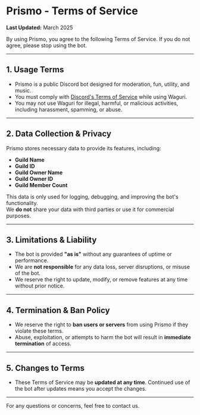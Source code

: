 # **Prismo - Terms of Service**  

**Last Updated:** March 2025  

By using Prismo, you agree to the following Terms of Service. If you do not agree, please stop using the bot.  

---

## **1. Usage Terms**  
- Prismo is a public Discord bot designed for moderation, fun, utility, and music.  
- You must comply with [Discord's Terms of Service](https://discord.com/terms) while using Waguri.  
- You may not use Waguri for illegal, harmful, or malicious activities, including harassment, spamming, or abuse.  

---

## **2. Data Collection & Privacy**  
Prismo stores necessary data to provide its features, including:  

- **Guild Name**  
- **Guild ID**  
- **Guild Owner Name**  
- **Guild Owner ID**  
- **Guild Member Count**  

This data is only used for logging, debugging, and improving the bot's functionality.  
We **do not** share your data with third parties or use it for commercial purposes.  

---

## **3. Limitations & Liability**  
- The bot is provided **"as is"** without any guarantees of uptime or performance.  
- We are **not responsible** for any data loss, server disruptions, or misuse of the bot.  
- We reserve the right to update, modify, or remove features at any time without prior notice.  

---

## **4. Termination & Ban Policy**  
- We reserve the right to **ban users or servers** from using Prismo if they violate these terms.  
- Abuse, exploitation, or attempts to harm the bot will result in **immediate termination** of access.  

---

## **5. Changes to Terms**  
- These Terms of Service may be **updated at any time**. Continued use of the bot after updates means you accept the changes.  

---

For any questions or concerns, feel free to contact us.  
